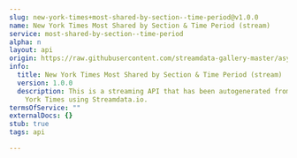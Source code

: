 ```yaml
---
slug: new-york-times+most-shared-by-section--time-period@v1.0.0
name: New York Times Most Shared by Section & Time Period (stream)
service: most-shared-by-section--time-period
alpha: n
layout: api
origin: https://raw.githubusercontent.com/streamdata-gallery-master/asyncapi/master/_listings/new-york-times/new-york-times-most-shared-by-section--time-period-stream-async.md
info:
  title: New York Times Most Shared by Section & Time Period (stream)
  version: 1.0.0
  description: This is a streaming API that has been autogenerated from the New
    York Times using Streamdata.io.
termsOfService: ""
externalDocs: {}
stub: true
tags: api

---
```

